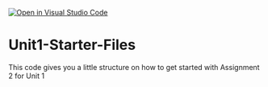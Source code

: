 [![Open in Visual Studio Code](https://classroom.github.com/assets/open-in-vscode-718a45dd9cf7e7f842a935f5ebbe5719a5e09af4491e668f4dbf3b35d5cca122.svg)](https://classroom.github.com/online_ide?assignment_repo_id=13384056&assignment_repo_type=AssignmentRepo)
# Unit1-Starter-Files
This code gives you a little structure on how to get started with Assignment 2 for Unit 1
